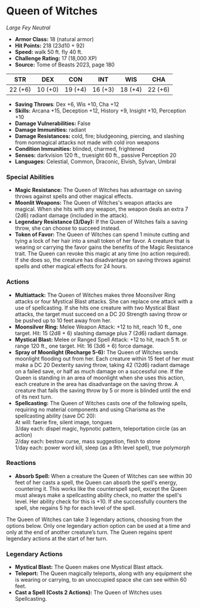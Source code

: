# Queen of Witches

*Large* *Fey* *Neutral*

- **Armor Class:** 18 (natural armor)
- **Hit Points:** 218 (23d10 + 92)
- **Speed:** walk 50 ft. fly 40 ft.
- **Challenge Rating:** 17 (18,000 XP)
- **Source:** Tome of Beasts 2023, page 180

| STR | DEX | CON | INT | WIS | CHA |
| --- | --- | --- | --- | --- | --- |
| 22 (+6) | 10 (+0) | 19 (+4) | 16 (+3) | 18 (+4) | 22 (+6) |

- **Saving Throws**: Dex +6, Wis +10, Cha +12
- **Skills:** Arcana +15, Deception +12, History +9, Insight +10, Perception +10
- **Damage Vulnerabilities:** False
- **Damage Immunities:** radiant
- **Damage Resistances:** cold, fire; bludgeoning, piercing, and slashing from nonmagical attacks not made with cold iron weapons
- **Condition Immunities:** blinded, charmed, frightened
- **Senses:** darkvision 120 ft., truesight 60 ft., passive Perception 20
- **Languages:** Celestial, Common, Draconic, Elvish, Sylvan, Umbral

### Special Abilities

- **Magic Resistance:** The Queen of Witches has advantage on saving throws against spells and other magical effects.
- **Moonlit Weapons:** The Queen of Witches's weapon attacks are magical. When she hits with any weapon, the weapon deals an extra 7 (2d6) radiant damage (included in the attack).
- **Legendary Resistance (3/Day):** If the Queen of Witches fails a saving throw, she can choose to succeed instead.
- **Token of Favor:** The Queen of Witches can spend 1 minute cutting and tying a lock of her hair into a small token of her favor. A creature that is wearing or carrying the favor gains the benefits of the Magic Resistance trait. The Queen can revoke this magic at any time (no action required). If she does so, the creature has disadvantage on saving throws against spells and other magical effects for 24 hours.

### Actions

- **Multiattack:** The Queen of Witches makes three Moonsilver Ring attacks or four Mystical Blast attacks. She can replace one attack with a use of spellcasting. If she hits one creature with two Mystical Blast attacks, the target must succeed on a DC 20 Strength saving throw or be pushed up to 10 feet away from her.
- **Moonsilver Ring:** Melee Weapon Attack: +12 to hit, reach 10 ft., one target. Hit: 15 (2d8 + 6) slashing damage plus 7 (2d6) radiant damage.
- **Mystical Blast:** Melee or Ranged Spell Attack: +12 to hit, reach 5 ft. or range 120 ft., one target. Hit: 16 (3d6 + 6) force damage.
- **Spray of Moonlight (Recharge 5-6):** The Queen of Witches sends moonlight flooding out from her. Each creature within 15 feet of her must make a DC 20 Dexterity saving throw, taking 42 (12d6) radiant damage on a failed save, or half as much damage on a successful one. If the Queen is standing in an area of moonlight when she uses this action, each creature in the area has disadvantage on the saving throw. A creature that fails the saving throw by 5 or more is blinded until the end of its next turn.
- **Spellcasting:** The Queen of Witches casts one of the following spells, requiring no material components and using Charisma as the spellcasting ability (save DC 20):<br>At will: faerie fire, silent image, tongues<br>3/day each: dispel magic, hypnotic pattern, teleportation circle (as an action)<br>2/day each: bestow curse, mass suggestion, flesh to stone<br>1/day each: power word kill, sleep (as a 9th level spell), true polymorph

### Reactions

- **Absorb Spell:** When a creature the Queen of Witches can see within 30 feet of her casts a spell, the Queen can absorb the spell's energy, countering it. This works like the counterspell spell, except the Queen must always make a spellcasting ability check, no matter the spell's level. Her ability check for this is +10. If she successfully counters the spell, she regains 5 hp for each level of the spell.

The Queen of Witches can take 3 legendary actions, choosing from the options below. Only one legendary action option can be used at a time and only at the end of another creature’s turn. The Queen regains spent legendary actions at the start of her turn.

### Legendary Actions

- **Mystical Blast:** The Queen makes one Mystical Blast attack.
- **Teleport:** The Queen magically teleports, along with any equipment she is wearing or carrying, to an unoccupied space she can see within 60 feet.
- **Cast a Spell (Costs 2 Actions):** The Queen of Witches uses Spellcasting.
